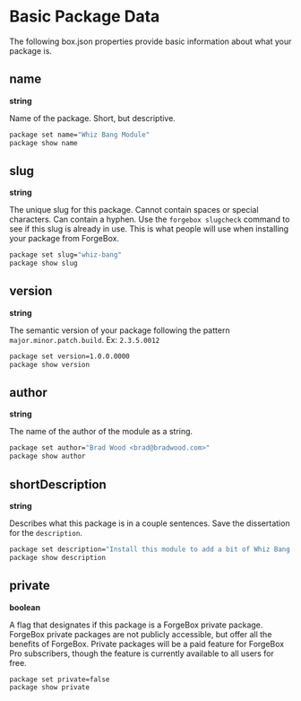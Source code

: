 # Basic Package Data

The following box.json properties provide basic information about what your package is.

## name

**string**

Name of the package. Short, but descriptive.

```bash
package set name="Whiz Bang Module"
package show name
```

## slug

**string**

The unique slug for this package. Cannot contain spaces or special characters. Can contain a hyphen. Use the `forgebox slugcheck` command to see if this slug is already in use. This is what people will use when installing your package from ForgeBox.

```bash
package set slug="whiz-bang"
package show slug
```

## version

**string**

The semantic version of your package following the pattern `major.minor.patch.build`. Ex: `2.3.5.0012`

```bash
package set version=1.0.0.0000
package show version
```

## author

**string**

The name of the author of the module as a string.

```bash
package set author="Brad Wood <brad@bradwood.com>"
package show author
```

## shortDescription

**string**

Describes what this package is in a couple sentences. Save the dissertation for the `description`.

```bash
package set description="Install this module to add a bit of Whiz Bang to your app."
package show description
```

## private

**boolean**

A flag that designates if this package is a ForgeBox private package. ForgeBox private packages are not publicly accessible, but offer all the benefits of ForgeBox. Private packages will be a paid feature for ForgeBox Pro subscribers, though the feature is currently available to all users for free.

```bash
package set private=false
package show private
```
